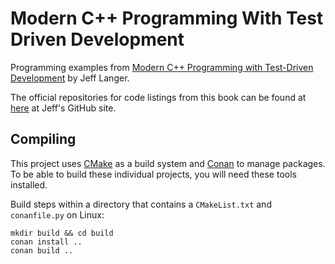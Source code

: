 # Modern C++ Programming With Test Driven Development

Programming examples from [Modern C++ Programming with Test-Driven
Development](https://pragprog.com/book/lotdd/modern-c-programming-with-test-driven-development)
by Jeff Langer.

The official repositories for code listings from this book can be found at
[here](https://github.com/jlangr) at Jeff's GitHub site.

## Compiling

This project uses [CMake](https://cmake.org/) as a build system and
[Conan](https://conan.io/) to manage packages. To be able to build these
individual projects, you will need these tools installed.

Build steps within a directory that contains a `CMakeList.txt` and
`conanfile.py` on Linux:

```shell
mkdir build && cd build
conan install ..
conan build ..
```
